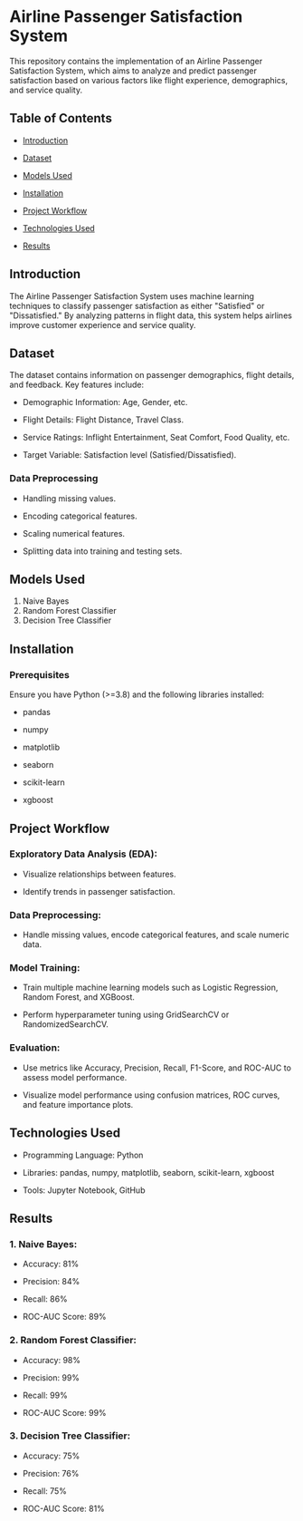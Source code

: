 # Airline Passenger Satisfaction System

This repository contains the implementation of an Airline Passenger Satisfaction System, which aims to analyze and predict passenger satisfaction based on various factors like flight experience, demographics, and service quality.

## Table of Contents

- [Introduction](#introduction)

- [Dataset](#dataset)
  
- [Models Used](#models-used)

- [Installation](#installation)

- [Project Workflow](#project-workflow)

- [Technologies Used](#Technologies-Used)

- [Results](#results)


## Introduction

The Airline Passenger Satisfaction System uses machine learning techniques to classify passenger satisfaction as either "Satisfied" or "Dissatisfied." By analyzing patterns in flight data, this system helps airlines improve customer experience and service quality.

## Dataset

The dataset contains information on passenger demographics, flight details, and feedback. Key features include:

- Demographic Information: Age, Gender, etc.

- Flight Details: Flight Distance, Travel Class.

- Service Ratings: Inflight Entertainment, Seat Comfort, Food Quality, etc.

- Target Variable: Satisfaction level (Satisfied/Dissatisfied).

### Data Preprocessing

- Handling missing values.

- Encoding categorical features.

- Scaling numerical features.

- Splitting data into training and testing sets.

## Models Used
 1. Naive Bayes
 2. Random Forest Classifier
 3. Decision Tree Classifier 

## Installation

### Prerequisites

Ensure you have Python (>=3.8) and the following libraries installed:

- pandas

- numpy

- matplotlib

- seaborn

- scikit-learn

- xgboost

## Project Workflow

### Exploratory Data Analysis (EDA):

- Visualize relationships between features.

- Identify trends in passenger satisfaction.

### Data Preprocessing:

- Handle missing values, encode categorical features, and scale numeric data.

### Model Training:

- Train multiple machine learning models such as Logistic Regression, Random Forest, and XGBoost.

- Perform hyperparameter tuning using GridSearchCV or RandomizedSearchCV.

### Evaluation:

- Use metrics like Accuracy, Precision, Recall, F1-Score, and ROC-AUC to assess model performance.

- Visualize model performance using confusion matrices, ROC curves, and feature importance plots.

## Technologies Used

- Programming Language: Python

- Libraries: pandas, numpy, matplotlib, seaborn, scikit-learn, xgboost

- Tools: Jupyter Notebook, GitHub

## Results

### 1. Naive Bayes:

- Accuracy: 81%

- Precision: 84%

- Recall: 86%

- ROC-AUC Score: 89%

### 2. Random Forest Classifier:

- Accuracy: 98%

- Precision: 99%

- Recall: 99%

- ROC-AUC Score: 99%

### 3. Decision Tree Classifier:

- Accuracy: 75%

- Precision: 76%

- Recall: 75%

- ROC-AUC Score: 81%
